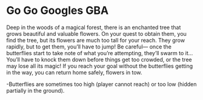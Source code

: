 # Go Go Googles GBA

Deep in the woods of a magical forest, there is an enchanted tree that grows beautiful and valuable flowers. On your quest to obtain them, you find the tree, but its flowers are much too tall for your reach. They grow rapidly, but to get them, you’ll have to jump! Be careful— once the butterflies start to take note of what you’re attempting, they’ll swarm to it… You’ll have to knock them down before things get too crowded, or the tree may lose all its magic! If you reach your goal without the butterflies getting in the way, you can return home safely, flowers in tow.

-Butterflies are sometimes too high (player cannot reach) or too low (hidden partially in the ground). 
